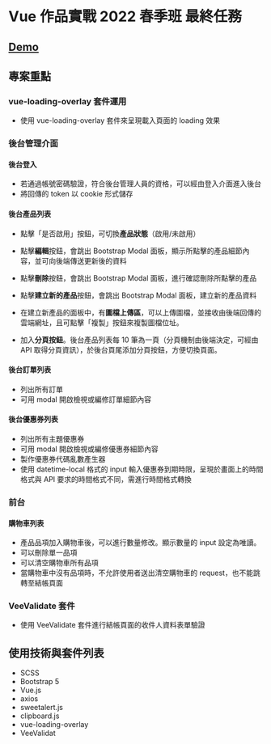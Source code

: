 # Vue 作品實戰 2022 春季班 最終任務

## [Demo](https://sylvia-h.github.io/Hex_Vue_Final/)

## 專案重點

### vue-loading-overlay 套件運用

* 使用 vue-loading-overlay 套件來呈現載入頁面的 loading 效果

### 後台管理介面

#### 後台登入

* 若通過帳號密碼驗證，符合後台管理人員的資格，可以經由登入介面進入後台
* 將回傳的 token 以 cookie 形式儲存

#### 後台產品列表

* 點擊「是否啟用」按鈕，可切換**產品狀態**（啟用/未啟用）

* 點擊**編輯**按鈕，會跳出 Bootstrap Modal 面板，顯示所點擊的產品細節內容，並可向後端傳送更新後的資料

* 點擊**刪除**按鈕，會跳出 Bootstrap Modal 面板，進行確認刪除所點擊的產品

* 點擊**建立新的產品**按鈕，會跳出 Bootstrap Modal 面板，建立新的產品資料

* 在建立新產品的面板中，有**圖檔上傳區**，可以上傳圖檔，並接收由後端回傳的雲端網址，且可點擊「複製」按鈕來複製圖檔位址。

* 加入**分頁按鈕**。後台產品列表每 10 筆為一頁（分頁機制由後端決定，可經由 API 取得分頁資訊），於後台頁尾添加分頁按鈕，方便切換頁面。

#### 後台訂單列表

* 列出所有訂單
* 可用 modal 開啟檢視或編修訂單細節內容

#### 後台優惠券列表

* 列出所有主題優惠券
* 可用 modal 開啟檢視或編修優惠券細節內容
* 製作優惠券代碼亂數產生器
* 使用 datetime-local 格式的 input 輸入優惠券到期時限，呈現於畫面上的時間格式與 API 要求的時間格式不同，需進行時間格式轉換

### 前台

#### 購物車列表

* 產品品項加入購物車後，可以進行數量修改。顯示數量的 input 設定為唯讀。
* 可以刪除單一品項
* 可以清空購物車所有品項
* 當購物車中沒有品項時，不允許使用者送出清空購物車的 request，也不能跳轉至結帳頁面

### VeeValidate 套件

* 使用 VeeValidate 套件進行結帳頁面的收件人資料表單驗證

## 使用技術與套件列表

* SCSS
* Bootstrap 5
* Vue.js
* axios
* sweetalert.js
* clipboard.js
* vue-loading-overlay
* VeeValidat
